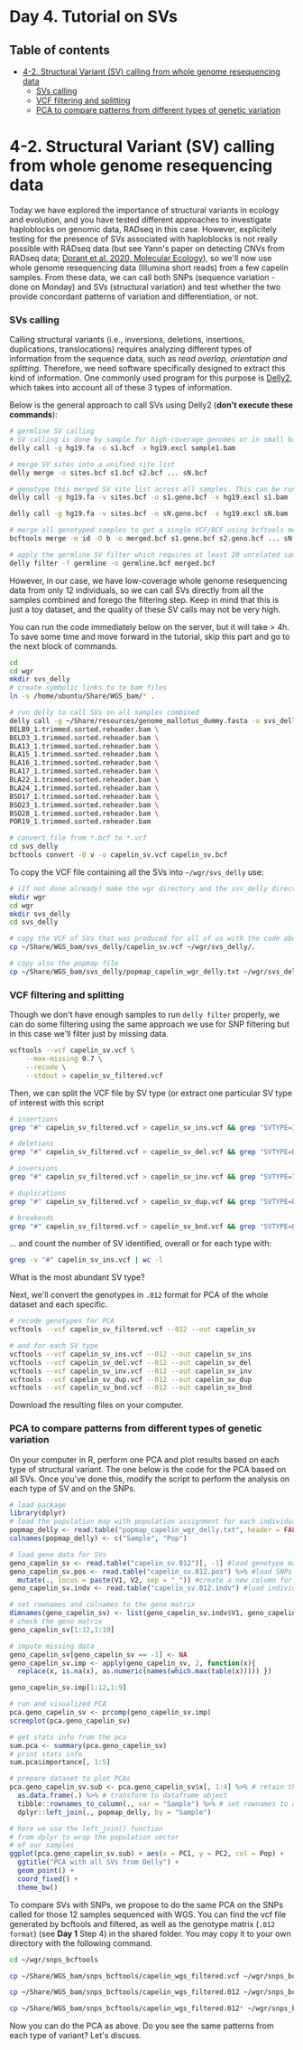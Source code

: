 # Day 4. Tutorial on SVs <!-- omit from toc -->

## Table of contents <!-- omit from toc -->
- [4-2. Structural Variant (SV) calling from whole genome resequencing data](#4-2-structural-variant-sv-calling-from-whole-genome-resequencing-data)
    - [SVs calling](#svs-calling)
    - [VCF filtering and splitting](#vcf-filtering-and-splitting)
    - [PCA to compare patterns from different types of genetic variation](#pca-to-compare-patterns-from-different-types-of-genetic-variation)


# 4-2. Structural Variant (SV) calling from whole genome resequencing data
Today we have explored the importance of structural variants in ecology and evolution, and you have tested different approaches to investigate haploblocks on genomic data, RADseq in this case. However, explicitely testing for the presence of SVs associated with haploblocks is not really possible with RADseq data (but see Yann's paper on detecting CNVs from RADseq data; [Dorant et al. 2020, Molecular Ecology](https://onlinelibrary.wiley.com/doi/abs/10.1111/mec.15565)), so we'll now use whole genome resequencing data (Illumina short reads) from a few capelin samples. From these data, we can call both SNPs (sequence variation - done on Monday) and SVs (structural variation) and test whether the two provide concordant patterns of variation and differentiation, or not.

### SVs calling
Calling structural variants (i.e., inversions, deletions, insertions, duplications, translocations) requires analyzing different types of information from the sequence data, such as *read overlap, orientation and splitting*. Therefore, we need software specifically designed to extract this kind of information. One commonly used program for this purpose is [Delly2](https://academic.oup.com/bioinformatics/article/28/18/i333/245403), which takes into account all of these 3 types of information. 

Below is the general approach to call SVs using Delly2 (**don't execute these commands**):
```bash
# germline SV calling
# SV calling is done by sample for high-coverage genomes or in small batches for low-coverage genomes
delly call -g hg19.fa -o s1.bcf -x hg19.excl sample1.bam

# merge SV sites into a unified site list
delly merge -o sites.bcf s1.bcf s2.bcf ... sN.bcf

# genotype this merged SV site list across all samples. This can be run in parallel for each sample.
delly call -g hg19.fa -v sites.bcf -o s1.geno.bcf -x hg19.excl s1.bam

delly call -g hg19.fa -v sites.bcf -o sN.geno.bcf -x hg19.excl sN.bam

# merge all genotyped samples to get a single VCF/BCF using bcftools merge
bcftools merge -m id -O b -o merged.bcf s1.geno.bcf s2.geno.bcf ... sN.geno.bcf

# apply the germline SV filter which requires at least 20 unrelated samples
delly filter -f germline -o germline.bcf merged.bcf
```
However, in our case, we have low-coverage whole genome resequencing data from only 12 individuals, so we can call SVs directly from all the samples combined and forego the filtering step. Keep in mind that this is just a toy dataset, and the quality of these SV calls may not be very high.

You can run the code immediately below on the server, but it will take > 4h. To save some time and move forward in the tutorial, skip this part and go to the next block of commands.

```bash
cd
cd wgr
mkdir svs_delly
# create symbolic links to te bam files
ln -s /home/ubuntu/Share/WGS_bam/* .

# run delly to call SVs on all samples combined
delly call -g ~/Share/resources/genome_mallotus_dummy.fasta -o svs_delly/capelin_sv.bcf \
BELB9_1.trimmed.sorted.reheader.bam \
BELD3_1.trimmed.sorted.reheader.bam \
BLA13_1.trimmed.sorted.reheader.bam \
BLA15_1.trimmed.sorted.reheader.bam \
BLA16_1.trimmed.sorted.reheader.bam \
BLA17_1.trimmed.sorted.reheader.bam \
BLA22_1.trimmed.sorted.reheader.bam \
BLA24_1.trimmed.sorted.reheader.bam \
BSO17_1.trimmed.sorted.reheader.bam \
BSO23_1.trimmed.sorted.reheader.bam \
BSO28_1.trimmed.sorted.reheader.bam \
POR19_1.trimmed.sorted.reheader.bam

# convert file from *.bcf to *.vcf
cd svs_delly
bcftools convert -O v -o capelin_sv.vcf capelin_sv.bcf
```
To copy the VCF file containing all the SVs into `~/wgr/svs_delly` use:
```bash
# (If not done already) make the wgr directory and the svs_delly directory 
mkdir wgr
cd wgr
mkdir svs_delly
cd svs_delly

# copy the VCF of SVs that was produced for all of us with the code above
cp ~/Share/WGS_bam/svs_delly/capelin_sv.vcf ~/wgr/svs_delly/.

# copy also the popmap file
cp ~/Share/WGS_bam/svs_delly/popmap_capelin_wgr_delly.txt ~/wgr/svs_delly/.
```

### VCF filtering and splitting
Though we don't have enough samples to run `delly filter` properly, we can do some filtering using the same approach we use for SNP filtering but in this case we'll filter just by missing data.
```bash
vcftools --vcf capelin_sv.vcf \
    --max-missing 0.7 \
    --recode \
    --stdout > capelin_sv_filtered.vcf
```
Then, we can split the VCF file by SV type (or extract one particular SV type of interest with this script
```bash
# insertions
grep "#" capelin_sv_filtered.vcf > capelin_sv_ins.vcf && grep "SVTYPE=INS" capelin_sv.vcf >> capelin_sv_ins.vcf 

# deletions
grep "#" capelin_sv_filtered.vcf > capelin_sv_del.vcf && grep "SVTYPE=DEL" capelin_sv.vcf >> capelin_sv_del.vcf

# inversions
grep "#" capelin_sv_filtered.vcf > capelin_sv_inv.vcf && grep "SVTYPE=INV" capelin_sv.vcf >> capelin_sv_inv.vcf

# duplications
grep "#" capelin_sv_filtered.vcf > capelin_sv_dup.vcf && grep "SVTYPE=DUP" capelin_sv.vcf >> capelin_sv_dup.vcf

# breakends
grep "#" capelin_sv_filtered.vcf > capelin_sv_bnd.vcf && grep "SVTYPE=BND" capelin_sv.vcf >> capelin_sv_bnd.vcf

```
... and count the number of SV identified, overall or for each type with:
```bash
grep -v "#" capelin_sv_ins.vcf | wc -l
```
What is the most abundant SV type?

Next, we'll convert the genotypes in `.012` format for PCA of the whole dataset and each specific.
```bash
# recode genotypes for PCA
vcftools --vcf capelin_sv_filtered.vcf --012 --out capelin_sv

# and for each SV type
vcftools --vcf capelin_sv_ins.vcf --012 --out capelin_sv_ins
vcftools --vcf capelin_sv_del.vcf --012 --out capelin_sv_del
vcftools --vcf capelin_sv_inv.vcf --012 --out capelin_sv_inv
vcftools --vcf capelin_sv_dup.vcf --012 --out capelin_sv_dup
vcftools --vcf capelin_sv_bnd.vcf --012 --out capelin_sv_bnd
```
Download the resulting files on your computer.


### PCA to compare patterns from different types of genetic variation
On your computer in R, perform one PCA and plot results based on each type of structural variant. The one below is the code for the PCA based on all SVs. Once you've done this, modify the script to perform the analysis on each type of SV and on the SNPs.
```R
# load package
library(dplyr)
# load the population map with population assignment for each individual
popmap_delly <- read.table("popmap_capelin_wgr_delly.txt", header = FALSE)
colnames(popmap_delly) <- c("Sample", "Pop")

# load geno data for SVs
geno_capelin_sv <- read.table("capelin_sv.012")[, -1] #load genotype matrix
geno_capelin_sv.pos <- read.table("capelin_sv.012.pos") %>% #load SNPs info
  mutate(., locus = paste(V1, V2, sep = "_")) #create a new column for SNP info name (CHR + position)
geno_capelin_sv.indv <- read.table("capelin_sv.012.indv") #load individuals info

# set rownames and colnames to the geno matrix
dimnames(geno_capelin_sv) <- list(geno_capelin_sv.indv$V1, geno_capelin_sv.pos$locus)
# check the geno matrix
geno_capelin_sv[1:12,1:10]

# impute missing data
geno_capelin_sv[geno_capelin_sv == -1] <- NA
geno_capelin_sv.imp <- apply(geno_capelin_sv, 2, function(x){
  replace(x, is.na(x), as.numeric(names(which.max(table(x))))) })

geno_capelin_sv.imp[1:12,1:9]

# run and visualized PCA
pca.geno_capelin_sv <- prcomp(geno_capelin_sv.imp)
screeplot(pca.geno_capelin_sv)

# get stats info from the pca
sum.pca <- summary(pca.geno_capelin_sv)
# print stats info
sum.pca$importance[, 1:5]

# prepare dataset to plot PCAs
pca.geno_capelin_sv.sub <- pca.geno_capelin_sv$x[, 1:4] %>% # retain the first four PCs
  as.data.frame(.) %>% # transform to dataframe object
  tibble::rownames_to_column(., var = "Sample") %>% # set rownames to a new column for samples ids
  dplyr::left_join(., popmap_delly, by = "Sample")

# here we use the left_join() function
# from dplyr to wrap the population vector
# of our samples
ggplot(pca.geno_capelin_sv.sub) + aes(x = PC1, y = PC2, col = Pop) +
  ggtitle("PCA with all SVs from Delly") +
  geom_point() + 
  coord_fixed() +
  theme_bw() 
```

To compare SVs with SNPs, we propose to do the same PCA on the SNPs called for those 12 samples sequenced with WGS.
You can find the vcf file generated by bcftools and filtered, as well as the genotype matrix (`.012 format`) (see **Day 1** Step 4) in the shared folder.
You may copy it to your own directory with the following command.
```bash
cd ~/wgr/snps_bcftools

cp ~/Share/WGS_bam/snps_bcftools/capelin_wgs_filtered.vcf ~/wgr/snps_bcftools/.

cp ~/Share/WGS_bam/snps_bcftools/capelin_wgs_filtered.012 ~/wgr/snps_bcftools/.

cp ~/Share/WGS_bam/snps_bcftools/capelin_wgs_filtered.012* ~/wgr/snps_bcftools/.
```
Now you can do the PCA as above. 
Do you see the same patterns from each type of variant? Let's discuss.

